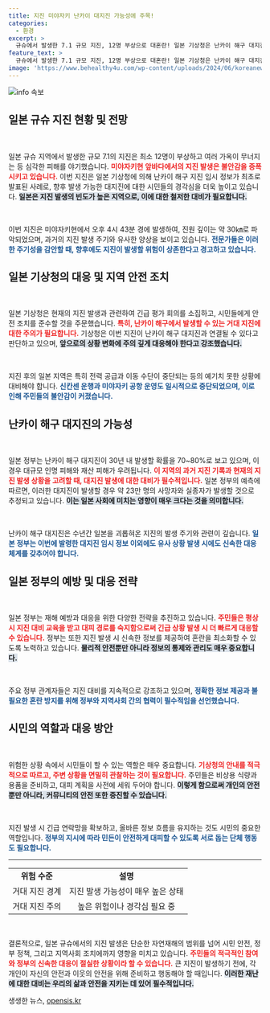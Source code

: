 ```yaml
---
title: 지진 미야자키 난카이 대지진 가능성에 주목!
categories:
  - 환경
excerpt: >
  규슈에서 발생한 7.1 규모 지진, 12명 부상으로 대혼란! 일본 기상청은 난카이 해구 대지진 가능성을 경고하며, 과거 지진 주기와 맞물린 불안감을 드러냈습니다. 앞으로의 안전을 위해 긴급 대비가 요구됩니다!
feature_text: >
  규슈에서 발생한 7.1 규모 지진, 12명 부상으로 대혼란! 일본 기상청은 난카이 해구 대지진 가능성을 경고하며, 과거 지진 주기와 맞물린 불안감을 드러냈습니다. 앞으로의 안전을 위해 긴급 대비가 요구됩니다!
image: 'https://www.behealthy4u.com/wp-content/uploads/2024/06/koreanews.jpg'
---
```


<p><img src="https://www.behealthy4u.com/wp-content/uploads/2024/06/koreanews.jpg" alt="info 속보" /></p>

<h2 data-ke-size="size26">일본 규슈 지진 현황 및 전망</h2>

<p data-ke-size="size16">&nbsp;</p>

<p>일본 규슈 지역에서 발생한 규모 7.1의 지진은 최소 12명이 부상하고 여러 가옥이 무너지는 등 심각한 피해를 야기했습니다. <b><span style="color: #ee2323;">미야자키현 앞바다에서의 지진 발생은 불안감을 증폭시키고 있습니다.</span></b> 이번 지진은 일본 기상청에 의해 난카이 해구 지진 임시 정보가 최초로 발표된 사례로, 향후 발생 가능한 대지진에 대한 시민들의 경각심을 더욱 높이고 있습니다. <b><span style="background-color: #21538527;">일본은 지진 발생의 빈도가 높은 지역으로, 이에 대한 철저한 대비가 필요합니다.</span></b> </p>

<p data-ke-size="size16">&nbsp;</p>

<p>이번 지진은 미야자키현에서 오후 4시 43분 경에 발생하여, 진원 깊이는 약 30㎞로 파악되었으며, 과거의 지진 발생 주기와 유사한 양상을 보이고 있습니다. <b><span style="color: #1a5490;">전문가들은 이러한 주기성을 감안할 때, 향후에도 지진이 발생할 위험이 상존한다고 경고하고 있습니다.</span></b> </p>

<h2 data-ke-size="size26">일본 기상청의 대응 및 지역 안전 조치</h2>

<p data-ke-size="size16">&nbsp;</p>

<p>일본 기상청은 현재의 지진 발생과 관련하여 긴급 평가 회의를 소집하고, 시민들에게 안전 조치를 준수할 것을 주문했습니다. <b><span style="color: #ee2323;">특히, 난카이 해구에서 발생할 수 있는 거대 지진에 대한 주의가 필요합니다.</span></b> 기상청은 이번 지진이 난카이 해구 대지진과 연결될 수 있다고 판단하고 있으며, <b><span style="background-color: #21538527;">앞으로의 상황 변화에 주의 깊게 대응해야 한다고 강조했습니다.</span></b> </p>

<p data-ke-size="size16">&nbsp;</p>

<p>지진 후의 일본 지역은 특히 전력 공급과 이동 수단이 중단되는 등의 예기치 못한 상황에 대비해야 합니다. <b><span style="color: #1a5490;">신칸센 운행과 미야자키 공항 운영도 일시적으로 중단되었으며, 이로 인해 주민들의 불안감이 커졌습니다.</span></b> </p>

<h2 data-ke-size="size26">난카이 해구 대지진의 가능성</h2>

<p data-ke-size="size16">&nbsp;</p>

<p>일본 정부는 난카이 해구 대지진이 30년 내 발생할 확률을 70~80%로 보고 있으며, 이 경우 대규모 인명 피해와 재산 피해가 우려됩니다. <b><span style="color: #ee2323;">이 지역의 과거 지진 기록과 현재의 지진 발생 상황을 고려할 때, 대지진 발생에 대한 대비가 필수적입니다.</span></b> 일본 정부의 예측에 따르면, 이러한 대지진이 발생할 경우 약 23만 명의 사망자와 실종자가 발생할 것으로 추정되고 있습니다. <b><span style="background-color: #21538527;">이는 일본 사회에 미치는 영향이 매우 크다는 것을 의미합니다.</span></b> </p>

<p data-ke-size="size16">&nbsp;</p>

<p>난카이 해구 대지진은 수년간 일본을 괴롭혀온 지진의 발생 주기와 관련이 깊습니다. <b><span style="color: #1a5490;">일본 정부는 이번에 발령한 대지진 임시 정보 이외에도 유사 상황 발생 시에도 신속한 대응 체계를 갖추어야 합니다.</span></b> </p>

<h2 data-ke-size="size26">일본 정부의 예방 및 대응 전략</h2>

<p data-ke-size="size16">&nbsp;</p>

<p>일본 정부는 재해 예방과 대응을 위한 다양한 전략을 추진하고 있습니다. <b><span style="color: #ee2323;">주민들은 평상시 지진 대비 교육을 받고 대피 경로를 숙지함으로써 긴급 상황 발생 시 더 빠르게 대응할 수 있습니다.</span></b> 정부는 또한 지진 발생 시 신속한 정보를 제공하여 혼란을 최소화할 수 있도록 노력하고 있습니다. <b><span style="background-color: #21538527;">물리적 안전뿐만 아니라 정보의 통제와 관리도 매우 중요합니다.</span></b> </p>

<p data-ke-size="size16">&nbsp;</p>

<p>주요 정부 관계자들은 지진 대비를 지속적으로 강조하고 있으며, <b><span style="color: #1a5490;">정확한 정보 제공과 불필요한 혼란 방지를 위해 정부와 지역사회 간의 협력이 필수적임을 선언했습니다.</span></b> </p>

<h2 data-ke-size="size26">시민의 역할과 대응 방안</h2>

<p data-ke-size="size16">&nbsp;</p>

<p>위험한 상황 속에서 시민들이 할 수 있는 역할은 매우 중요합니다. <b><span style="color: #ee2323;">기상청의 안내를 적극적으로 따르고, 주변 상황을 면밀히 관찰하는 것이 필요합니다.</span></b> 주민들은 비상용 식량과 용품을 준비하고, 대피 계획을 사전에 세워 두어야 합니다. <b><span style="background-color: #21538527;">이렇게 함으로써 개인의 안전뿐만 아니라, 커뮤니티의 안전 또한 증진할 수 있습니다.</span></b> </p>

<p data-ke-size="size16">&nbsp;</p>

<p>지진 발생 시 긴급 연락망을 확보하고, 올바른 정보 흐름을 유지하는 것도 시민의 중요한 역할입니다. <b><span style="color: #1a5490;">정부의 지시에 따라 민든이 안전하게 대피할 수 있도록 서로 돕는 단체 행동도 필요합니다.</span></b> </p>

<hr>

<table>
  <tr>
    <td style="text-align: center; height: 17px;"><b>위험 수준</b></td>
    <td style="text-align: center; height: 17px;"><b>설명</b></td>
  </tr>
  <tr>
    <td style="text-align: center; height: 17px;">거대 지진 경계</td>
    <td style="text-align: center; height: 17px;">지진 발생 가능성이 매우 높은 상태</td>
  </tr>
  <tr>
    <td style="text-align: center; height: 17px;">거대 지진 주의</td>
    <td style="text-align: center; height: 17px;">높은 위험이나 경각심 필요 중</td>
  </tr>
</table>

<p data-ke-size="size16">&nbsp;</p>

<p>결론적으로, 일본 규슈에서의 지진 발생은 단순한 자연재해의 범위를 넘어 시민 안전, 정부 정책, 그리고 지역사회 조치에까지 영향을 미치고 있습니다. <b><span style="color: #ee2323;">주민들의 적극적인 참여와 정부의 신속한 대응이 절실한 상황이라 할 수 있습니다.</span></b> 큰 지진이 발생하기 전에, 각 개인이 자신의 안전과 이웃의 안전을 위해 준비하고 행동해야 할 때입니다. <b><span style="background-color: #21538527;">이러한 재난에 대한 대비는 우리의 삶과 안전을 지키는 데 있어 필수적입니다.</span></b> </p>
생생한 뉴스, <a href="https://opensis.kr" rel="dofollow">opensis.kr</a>



